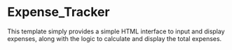 # Expense_Tracker
This template simply provides a simple HTML interface to input and display expenses, along with the logic to calculate and display the total expenses. 
